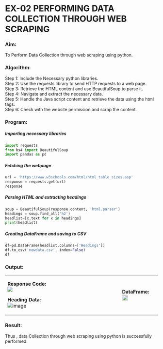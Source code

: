 # EX-02 PERFORMING DATA COLLECTION THROUGH WEB SCRAPING
### Aim:
To Perform Data Collection through web scraping using python.&emsp;&emsp;&emsp;&emsp;&emsp;

### Algorithm:
Step 1: Include the Necessary python libraries.<br>
Step 2: Use the requests library to send HTTP requests to a web page.<br>
Step 3: Retrieve the HTML content and use BeautifulSoup to parse it.<br>
Step 4: Navigate and extract the necessary data.<br>
Step 5: Handle the Java script content and retrieve the data using the html tags.<br>
Step 6: Check with the website permission and scrap the content.<br>

### Program:
##### Importing necessary libraries
```Python
import requests
from bs4 import BeautifulSoup
import pandas as pd
```
##### Fetching the webpage
```Python
url = 'https://www.w3schools.com/html/html_table_sizes.asp'
response = requests.get(url)
response
```
##### Parsing HTML and extracting headings
```Python
soup = BeautifulSoup(response.content, 'html.parser')
headings = soup.find_all('h2')
headlist=[x.text for x in headings]
print(headlist)
```
##### Creating DataFrame and saving to CSV
```Python
df=pd.DataFrame(headlist,columns=['Headings'])
df.to_csv('newdata.csv', index=False)
df
```

### Output:

<table>
<tr width=40%>
<td>

 
**Response Code:**<br>
<img src="https://github.com/user-attachments/assets/7f7e9402-3eda-4f5b-9632-91890cc01556">


**Heading Data:** <br>
![image](https://github.com/user-attachments/assets/2b591c2c-3cef-4bfd-ab4e-298530a04c64) 
	

</td> 
<td width=25% >

**DataFrame:**
<img height=40% src="https://github.com/user-attachments/assets/4f6ae323-1d52-4d6b-994c-6a2b620d9888">

</td>
</tr> 
</table>


### Result:
Thus , data Collection through web scraping using python is successfully performed.
